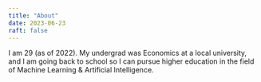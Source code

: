 ```yaml
---
title: "About"
date: 2023-06-23
raft: false 
---
```


I am 29 (as of 2022). My undergrad was Economics at a local university, and I am going back to school so I can pursue higher education in the field of Machine Learning & Artificial Intelligence.
